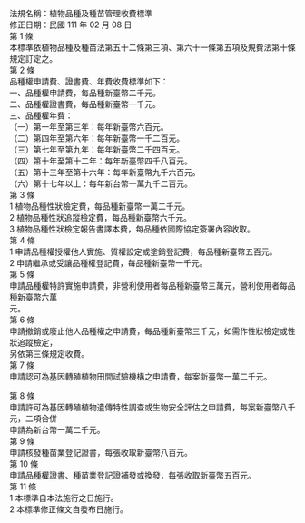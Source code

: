 法規名稱：植物品種及種苗管理收費標準  
修正日期：民國 111 年 02 月 08 日  
第 1 條  
本標準依植物品種及種苗法第五十二條第三項、第六十一條第五項及規費法第十條規定訂定之。  
第 2 條  
品種權申請費、證書費、年費收費標準如下：  
一、品種權申請費，每品種新臺幣二千元。  
二、品種權證書費，每品種新臺幣一千元。  
三、品種權年費：  
（一）第一年至第三年：每年新臺幣六百元。  
（二）第四年至第六年：每年新臺幣一千二百元。  
（三）第七年至第九年：每年新臺幣二千四百元。  
（四）第十年至第十二年：每年新臺幣四千八百元。  
（五）第十三年至第十六年：每年新臺幣九千六百元。  
（六）第十七年以上：每年新台幣一萬九千二百元。  
第 3 條  
1 植物品種性狀檢定費，每品種新臺幣一萬二千元。  
2 植物品種性狀追蹤檢定費，每品種新臺幣六千元。  
3 植物品種性狀檢定報告書譯本費，每品種依國際協定簽署內容收取。  
第 4 條  
1 申請品種權授權他人實施、質權設定或塗銷登記費，每品種新臺幣五百元。  
2 申請繼承或受讓品種權登記費，每品種新臺幣一千元。  
第 5 條  
申請品種權特許實施申請費，非營利使用者每品種新臺幣三萬元，營利使用者每品種新臺幣六萬  
元。  
第 6 條  
申請撤銷或廢止他人品種權之申請費，每品種新臺幣三千元，如需作性狀檢定或性狀追蹤檢定，  
另依第三條規定收費。  
第 7 條  
申請認可為基因轉殖植物田間試驗機構之申請費，每案新臺幣一萬二千元。  


第 8 條  
申請許可為基因轉殖植物遺傳特性調查或生物安全評估之申請費，每案新臺幣八千元，二項合併  
申請為新台幣一萬二千元。  
第 9 條  
申請核發種苗業登記證書，每張收取新臺幣八百元。  
第 10 條  
申請品種權證書、種苗業登記證補發或換發，每張收取新臺幣五百元。  
第 11 條  
1 本標準自本法施行之日施行。  
2 本標準修正條文自發布日施行。  


